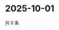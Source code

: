# 2025-10-01

共 0 条

<!-- BEGIN ZHIHUQUESTIONS -->
<!-- 最后更新时间 Wed Oct 01 2025 22:11:36 GMT+0800 (China Standard Time) -->

<!-- END ZHIHUQUESTIONS -->
